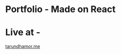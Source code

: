 # Portfolio - Made on React

# Live at -

<a href="https://tarundhamor.me" target="_blank">tarundhamor.me</a>
